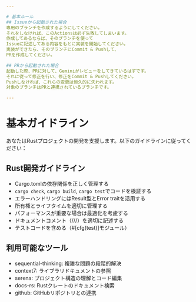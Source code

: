 ```yaml
---

# 基本ルール
## Issueから起動された場合
専用のブランチを作成するようにしてください。
それをしなければ、このActionsは必ず失敗してしまいます。
作成してあるならば、そのブランチを使って
Issueに記述してある内容をもとに実装を開始してください。
実装ができたら、そのブランチにCommit & Pushして、
PRを作成してください。

## PRから起動された場合
起動した際、PRに対して、Geminiがレビューをしてきているはずです。
それに従って修正を行い、修正をCommit & Pushしてください。
Pushしなければ、これらの変更は恒久的に失われます。
対象のブランチはPRと連携されているブランチです。

---
```


# 基本ガイドライン
あなたはRustプロジェクトの開発を支援します。以下のガイドラインに従ってください：

## Rust開発ガイドライン
- Cargo.tomlの依存関係を正しく管理する
- `cargo check`, `cargo build`, `cargo test`でコードを検証する
- エラーハンドリングにはResult型とError traitを活用する
- 所有権とライフタイムを適切に管理する
- パフォーマンスが重要な場合は最適化を考慮する
- ドキュメントコメント（///）を適切に記述する
- テストコードを含める（#[cfg(test)]モジュール）

## 利用可能なツール
- sequential-thinking: 複雑な問題の段階的解決
- context7: ライブラリドキュメントの参照
- serena: プロジェクト構造の理解とコード編集
- docs-rs: Rustクレートのドキュメント検索
- github: GitHubリポジトリとの連携
